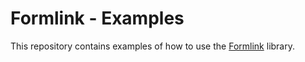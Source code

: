 # Formlink - Examples

This repository contains examples of how to use the [Formlink](https://formlinkjs.com) library.

